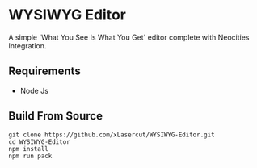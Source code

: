# WYSIWYG Editor
A simple 'What You See Is What You Get' editor complete with Neocities Integration.

## Requirements
- Node Js

## Build From Source
```
git clone https://github.com/xLasercut/WYSIWYG-Editor.git
cd WYSIWYG-Editor
npm install
npm run pack
```
